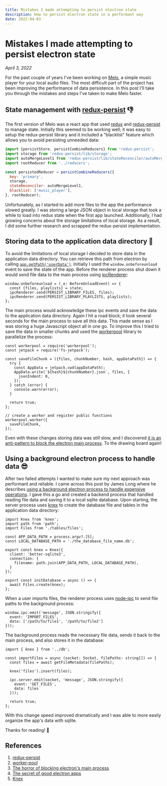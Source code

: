 ```yaml
---
title: Mistakes I made attempting to persist electron state
description: How to persist electron state in a performant way
date: 2022-04-03
---
```


# Mistakes I made attempting to persist electron state

*April 3, 2022*

For the past couple of years I've been working on [Melo](https://melo-app.org), a simple music player for your local audio files. The most difficult part of the project has been improving the performance of data persistence. In this post I'll take you through the mistakes and steps I've taken to make Melo faster.

## State management with [redux-persist](https://www.npmjs.com/package/redux-persist) 👎

The first version of Melo was a react app that used [redux](https://www.npmjs.com/package/redux) and [redux-persist](https://www.npmjs.com/package/redux-persist) to manage state. Initially this seemed to be working well; it was easy to setup the redux-persist library and it included a "blacklist" feature which allows you to avoid persisting unneeded data: 

```js
import {persistStore, persistCombineReducers} from 'redux-persist';
import storage from 'redux-persist/lib/storage';
import autoMergeLevel1 from 'redux-persist/lib/stateReconciler/autoMergeLevel1';
import rootReducer from '../reducers';

const persistedReducer = persistCombineReducers({
  key: 'primary',
  storage,
  stateReconciler: autoMergeLevel1,
  blacklist: ['music_player'],
}, rootReducer);
```

Unfortunately, as I started to add more files to the app the performance slowed greatly. I was storing a large JSON object in local storage that took a while to load into redux state when the first app launched. Additionally, I had growing concerns about the storage limitations of local storage. As a result, I did some further research and scrapped the redux-persist implementation.


## Storing data to the application data directory 💾

To avoid the limitations of local storage I decided to store data in the application data directory. You can retrieve this path from electron by calling [`app.getPath('userData')`](https://www.electronjs.org/docs/latest/api/app#appgetpathname). Initially I used the `window.onbeforeunload` event to save the state of the app. Before the renderer process shut down it would send file data to the main process using [ipcRenderer](https://www.electronjs.org/docs/latest/api/ipc-renderer): 

```tsx
window.onbeforeunload = (_e: BeforeUnloadEvent) => {
  const {files, playlists} = state;
  ipcRenderer.send(PERSIST_LIBRARY_FILES, files);
  ipcRenderer.send(PERSIST_LIBRARY_PLAYLISTS, playlists);
};
```

The main process would acknowledge these ipc events and save the data to the application data directory. Again I hit a road block; it took several seconds for the main process to save all this data. This made sense as I was storing a huge Javascript object all in one go. To improve this I tried to save the data in smaller chunks and used the [workerpool](https://www.npmjs.com/package/workerpool) library to parallelize the process:

```tsx
const workerpool = require('workerpool');
const jetpack = require('fs-jetpack');

const saveFileChunk = ({files, chunkNumber, hash, appDataPath}) => {
  try {
    const AppData = jetpack.cwd(appDataPath);
    AppData.write(`${hash}${chunkNumber}.json`, files, {
      jsonIndent: 0,
    });
  } catch (error) {
    console.warn(error);
  }

  return true;
};

// create a worker and register public functions
workerpool.worker({
  saveFileChunk,
});
```

Even with these changes storing data was *still* slow, and I discovered [it is an anti-pattern to block the electron main process](https://medium.com/actualbudget/the-horror-of-blocking-electrons-main-process-351bf11a763c). To the drawing board again!

## Using a background electron process to handle data 😎 

After two failed attempts I wanted to make sure my next approach was performant and reliable. I came across this post by James Long where he describes [using a background electron process to handle expensive operations](https://archive.jlongster.com/secret-of-good-electron-apps). I gave this a go and created a backend process that handled reading file data and saving it to a local sqlite database. Upon starting, the server process uses [knex](https://knexjs.org/#Installation-node) to create the database file and tables in the application data directory:

```tsx
import Knex from 'knex';
import path from 'path';
import Files from './tables/files';

const APP_DATA_PATH = process.argv?.[5];
const LOCAL_DATABASE_PATH = './the_database_file_name.db';

export const knex = Knex({
  client: 'better-sqlite3',
  connection: {
    filename: path.join(APP_DATA_PATH, LOCAL_DATABASE_PATH),
  }
});

export const initDatabase = async () => {
  await Files.create(knex);
};
```

When a user imports files, the renderer process uses [node-ipc](https://www.npmjs.com/package/node-ipc) to send file paths to the background process:

```tsx
window.ipc.emit('message', JSON.stringify({ 
  event: 'IMPORT_FILES',
  data: ['/path/to/file1', '/path/to/file2']
}));
```

The background process reads the necessary file data, sends it back to the main process, and also stores it in the database:

```tsx
import { knex } from '../db';

const importFiles = async (socket: Socket, filePaths: string[]) => {
  const files = await getFileMetadata(filePaths);

  knex('files').insert(files);

  ipc.server.emit(socket, 'message', JSON.stringify({ 
    event: 'GET_FILES',
    data: files
  }));

  return true;
};
```

With this change speed improved dramatically and I was able to more easily organize the app's data with sqlite.

Thanks for reading! 👋

## References

1. [redux-persist](https://www.npmjs.com/package/redux-persist)
2. [worker-pool](https://www.npmjs.com/package/workerpool)
3. [The horror of blocking electron's main process](https://medium.com/actualbudget/the-horror-of-blocking-electrons-main-process-351bf11a763c)
4. [The secret of good electron apps](https://archive.jlongster.com/secret-of-good-electron-apps)
5. [Knex](https://knexjs.org/#Installation-node)
